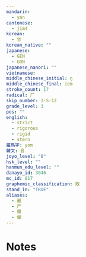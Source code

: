 ```yaml
---
mandarin:
  - yán
cantonese:
  - jim4
korean:
  - 엄
korean_native: ""
japanese:
  - GEN
  - GON
japanese_nanori: ""
vietnamese:
middle_chinese_initial: ŋ
middle_chinese_final: iɐm
stroke_count: 17
radical: 厂
skip_number: 3-5-12
grade_level: 3
pos: ""
english:
  - strict
  - rigorous
  - rigid
  - stern
羅馬字: yom
韓文: 욤
joyo_level: "6"
hsk_level: ""
hanmun_edu_level: ""
danayo_id: 3046
mc_id: 817
graphemic_classification: 敢
stand_in: "TRUE"
aliases:
  - 嚴
  - 严
  - 儼
  - 𠑊
---
```


# Notes
